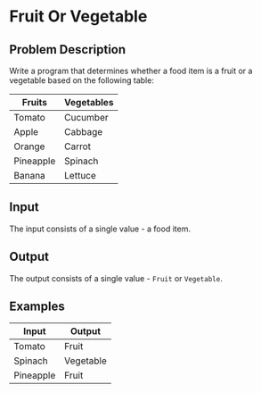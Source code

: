 # Fruit Or Vegetable

## Problem Description

Write a program that determines whether a food item is a fruit or a vegetable based on the following table:

|Fruits|Vegetables|
|-|-|
|Tomato|Cucumber|
|Apple|Cabbage|
|Orange|Carrot|
|Pineapple|Spinach|
|Banana|Lettuce|

## Input

The input consists of a single value - a food item.

## Output

The output consists of a single value - `Fruit` or `Vegetable`.

## Examples

|Input|Output|
|-|-|
|Tomato|Fruit|
|Spinach|Vegetable|
|Pineapple|Fruit|